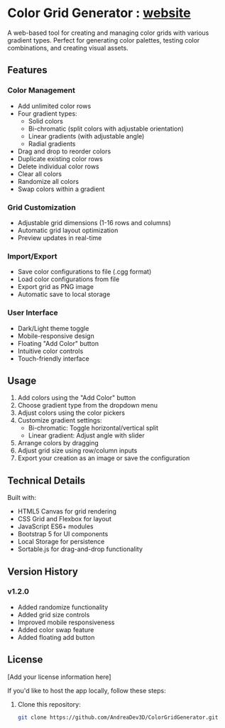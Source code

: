 # Color Grid Generator : [website](https://andreadev3d.github.io/ColorGridGenerator/)

A web-based tool for creating and managing color grids with various gradient types. Perfect for generating color palettes, testing color combinations, and creating visual assets.

## Features

### Color Management
- Add unlimited color rows
- Four gradient types:
  - Solid colors
  - Bi-chromatic (split colors with adjustable orientation)
  - Linear gradients (with adjustable angle)
  - Radial gradients
- Drag and drop to reorder colors
- Duplicate existing color rows
- Delete individual color rows
- Clear all colors
- Randomize all colors
- Swap colors within a gradient

### Grid Customization
- Adjustable grid dimensions (1-16 rows and columns)
- Automatic grid layout optimization
- Preview updates in real-time

### Import/Export
- Save color configurations to file (.cgg format)
- Load color configurations from file
- Export grid as PNG image
- Automatic save to local storage

### User Interface
- Dark/Light theme toggle
- Mobile-responsive design
- Floating "Add Color" button
- Intuitive color controls
- Touch-friendly interface

## Usage

1. Add colors using the "Add Color" button
2. Choose gradient type from the dropdown menu
3. Adjust colors using the color pickers
4. Customize gradient settings:
   - Bi-chromatic: Toggle horizontal/vertical split
   - Linear gradient: Adjust angle with slider
5. Arrange colors by dragging
6. Adjust grid size using row/column inputs
7. Export your creation as an image or save the configuration

## Technical Details

Built with:
- HTML5 Canvas for grid rendering
- CSS Grid and Flexbox for layout
- JavaScript ES6+ modules
- Bootstrap 5 for UI components
- Local Storage for persistence
- Sortable.js for drag-and-drop functionality

## Version History

### v1.2.0
- Added randomize functionality
- Added grid size controls
- Improved mobile responsiveness
- Added color swap feature
- Added floating add button

## License

[Add your license information here]



If you'd like to host the app locally, follow these steps:

1. Clone this repository:
   ```bash
   git clone https://github.com/AndreaDev3D/ColorGridGenerator.git
